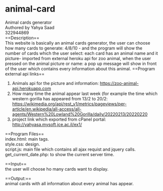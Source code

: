 # animal-card
Animal cards generator<br/>
Authored by Yahya Saad <br/>
322944869<br/>
==Description==<br/>
This website is basically an animal cards generator, the user can choose how many cards to generate: 4/8/10 - and the program will show the number of cards which the user select: each card has an animal name and it picture- imported from external heroku api for zoo animal, when the user pressed on the animal picture or name: a pop up message will show in front of the user which contains every information about this animal.
==Program external api links==<br/>
1) Animals api for the picture and information: https://zoo-animal-api.herokuapp.com<br/>
2) How many time the animal appear last week (for example the time which western gorilla has appeared from 13/2 to 20/2: https://wikimedia.org/api/rest_v1/metrics/pageviews/per-article/en.wikipedia/all-access/all-agents/Western%20Lowland%20Gorilla/daily/20220213/20220220 <br/>
3) project link which exported from cPanel portal: http://yahyasa.mysoft.jce.ac.il/ex1/<br/>

==Program Files==<br/>
index.html: main tags.<br/>
style.css: design.<br/>
script.js: main file which contains all ajax requist and jquery calls.<br/>
get_current_date.php: to show the current server time.<br/>

==Input==<br/>
the user will choose ho many cards want to display.<br/>

==Output:== <br/>
animal cards with all information about every animal has appear.<br/>
